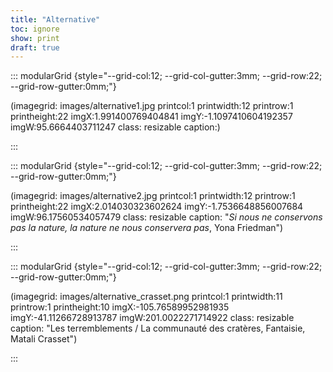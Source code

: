 ```yaml
---
title: "Alternative"
toc: ignore
show: print
draft: true
---
```


::: modularGrid {style="--grid-col:12; --grid-col-gutter:3mm; --grid-row:22; --grid-row-gutter:0mm;"}

(imagegrid: images/alternative1.jpg printcol:1 printwidth:12 printrow:1 printheight:22 imgX:1.991400769404841 imgY:-1.1097410604192357 imgW:95.6664403711247 class: resizable caption:)

:::

::: modularGrid {style="--grid-col:12; --grid-col-gutter:3mm; --grid-row:22; --grid-row-gutter:0mm;"}

(imagegrid: images/alternative2.jpg printcol:1 printwidth:12 printrow:1 printheight:22 imgX:2.014030323602624 imgY:-1.7536648856007684 imgW:96.17560534057479 class: resizable caption: "*Si nous ne conservons pas la nature, la nature ne nous conservera pas*, Yona Friedman")

:::

::: modularGrid {style="--grid-col:12; --grid-col-gutter:3mm; --grid-row:22; --grid-row-gutter:0mm;"}

(imagegrid: images/alternative_crasset.png printcol:1 printwidth:11 printrow:1 printheight:10 imgX:-105.76589952981935 imgY:-41.11266728913787 imgW:201.0022271714922 class: resizable caption: "Les terremblements / La communauté des cratères, Fantaisie, Matali Crasset")

:::